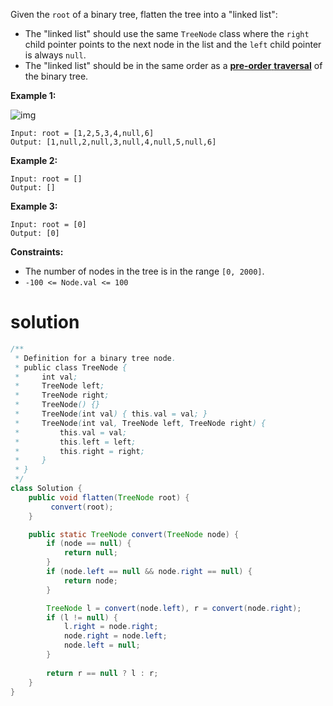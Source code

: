Given the `root` of a binary tree, flatten the tree into a "linked list":

- The "linked list" should use the same `TreeNode` class where the `right` child pointer points to the next node in the list and the `left` child pointer is always `null`.
- The "linked list" should be in the same order as a [**pre-order** **traversal**](https://en.wikipedia.org/wiki/Tree_traversal#Pre-order,_NLR) of the binary tree.

 

**Example 1:**

![img](https://assets.leetcode.com/uploads/2021/01/14/flaten.jpg)

```
Input: root = [1,2,5,3,4,null,6]
Output: [1,null,2,null,3,null,4,null,5,null,6]
```

**Example 2:**

```
Input: root = []
Output: []
```

**Example 3:**

```
Input: root = [0]
Output: [0]
```

 

**Constraints:**

- The number of nodes in the tree is in the range `[0, 2000]`.
- `-100 <= Node.val <= 100`

# solution

```java
/**
 * Definition for a binary tree node.
 * public class TreeNode {
 *     int val;
 *     TreeNode left;
 *     TreeNode right;
 *     TreeNode() {}
 *     TreeNode(int val) { this.val = val; }
 *     TreeNode(int val, TreeNode left, TreeNode right) {
 *         this.val = val;
 *         this.left = left;
 *         this.right = right;
 *     }
 * }
 */
class Solution {
    public void flatten(TreeNode root) {
         convert(root);
    }

    public static TreeNode convert(TreeNode node) {
        if (node == null) {
            return null;
        }
        if (node.left == null && node.right == null) {
            return node;
        }

        TreeNode l = convert(node.left), r = convert(node.right);
        if (l != null) {
            l.right = node.right;
            node.right = node.left;
            node.left = null;
        }
        
        return r == null ? l : r;
    }
}
```

